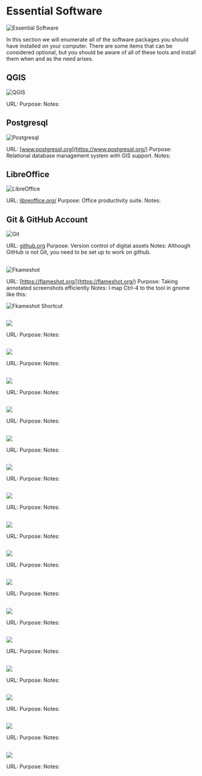 # Essential Software

![Essential Software](./img/essential_software.png)

In this section we will enumerate all of the software packages you should have installed on your computer. There are some items that can be considered optional, but you should be aware of all of these tools and install them when and as the need arises.

## QGIS

![QGIS](./img/qgis.png)

URL: []()
Purpose:
Notes:

## Postgresql

![Postgresql](./img/postgres.png)

URL: [www.postgresql.org](https://www.postgresql.org/)
Purpose: Relational database management system with GIS support.
Notes:

## LibreOffice

![LibreOffice](./img/libreoffice.png)

URL: [libreoffice.org/](https://libreoffice.org/)
Purpose: Office productivity suite.
Notes:

## Git & GitHub Account

![Git](./img/git.png)

URL: [github.org](https://github.org)
Purpose: Version control of digital assets
Notes: Although GitHub is not Git, you need to be set up to work on github.

##

![Fkameshot](./img/flameshot.png)

URL: [https://flameshot.org/](https://flameshot.org/)
Purpose: Taking annotated screenshots efficiently
Notes: I map Ctrl-4 to the tool in gnome like this:

![Fkameshot Shortcut](./img/flameshot-shortcut.png)

##

![](./img/.png)

URL: []()
Purpose:
Notes:

##

![](./img/.png)

URL: []()
Purpose:
Notes:

##

![](./img/.png)

URL: []()
Purpose:
Notes:

##

![](./img/.png)

URL: []()
Purpose:
Notes:

##

![](./img/.png)

URL: []()
Purpose:
Notes:

##

![](./img/.png)

URL: []()
Purpose:
Notes:

##

![](./img/.png)

URL: []()
Purpose:
Notes:

##

![](./img/.png)

URL: []()
Purpose:
Notes:

##

![](./img/.png)

URL: []()
Purpose:
Notes:

##

![](./img/.png)

URL: []()
Purpose:
Notes:

##

![](./img/.png)

URL: []()
Purpose:
Notes:

##

![](./img/.png)

URL: []()
Purpose:
Notes:

##

![](./img/.png)

URL: []()
Purpose:
Notes:

##

![](./img/.png)

URL: []()
Purpose:
Notes:

##

![](./img/.png)

URL: []()
Purpose:
Notes:

##

![](./img/.png)

URL: []()
Purpose:
Notes:
